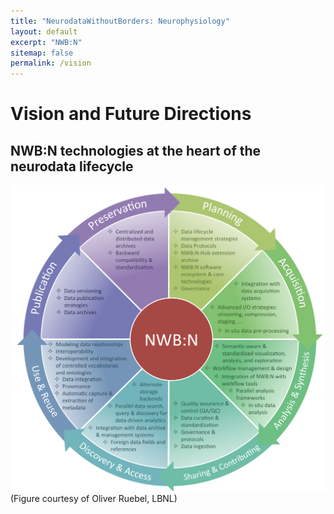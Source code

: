 ```yaml
---
title: "NeurodataWithoutBorders: Neurophysiology"
layout: default
excerpt: "NWB:N"
sitemap: false
permalink: /vision
---
```



# Vision and Future Directions

## NWB:N technologies at the heart of the neurodata lifecycle

<img alt="NWB:N Components" src="images/2017_11_ruebel_sfn_nwb_future_vision.png" width="800" class="center-block">
(Figure courtesy of Oliver Ruebel, LBNL)
